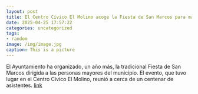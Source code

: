```yaml
---
layout: post
title: El Centro Cívico El Molino acoge la Fiesta de San Marcos para mayores
date: 2025-04-25 17:57:22
categories: uncategorized
tags:
- random
image: /img/image.jpg
caption: This is a picture
---
```

El Ayuntamiento ha organizado, un año más, la tradicional Fiesta de San Marcos dirigida a las personas mayores del municipio. El evento, que tuvo lugar en el Centro Cívico El Molino, reunió a cerca de un centenar de asistentes.  [link](https://www.ayto-villacanada.es/noticias/el-centro-civico-el-molino-acoge-la-fiesta-de-san-marcos-para-mayores/)
